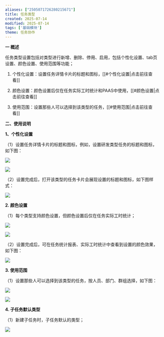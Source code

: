 ```yaml
---
aliases: ["2505071726280215671"]
title: 任务类型
created: 2025-07-14
modified: 2025-07-14
tags: ['基础模块']
theme: 任务协作
---
```


**一 概述**

任务类型设置包括对类型进行新增、删除、停用、启用，包括个性化设置、tab页设置、颜色设置、使用范围等功能；

1. 个性化设置：设置任务详情卡片的标题和图标，[[#个性化设置|点击前往查看]]

2. 颜色设置：颜色设置后仅在任务实际工时统计和PAAS中使用，[[#颜色设置|点击前往查看]]

3. 使用范围：设置那些人可以选择到该类型的任务，[[#使用范围|点击前往查看]]

**二、使用说明**

**1、个性化设置**

（1）设置任务详情卡片的标题和图标，例如，设置研发类型任务的标题和图标，如下图：

![](https://myhelpdoc.oss-cn-heyuan.aliyuncs.com/mdimages/0aa64d877234e5f8634527c6d6487e44.jpg)

![](https://myhelpdoc.oss-cn-heyuan.aliyuncs.com/mdimages/d4af8b4eab6bb0cd7f09a9efd8cde8b1.jpg)

（2）设置完成后，打开该类型的任务卡片会展现设置的标题和图标，如下图样式：

![](https://myhelpdoc.oss-cn-heyuan.aliyuncs.com/mdimages/ccfd588956d34037bd56500b6a28dc7c.jpg)

**2. 颜色设置**

（1）每个类型支持颜色设置，但颜色设置后仅在任务实际工时统计；

![](https://myhelpdoc.oss-cn-heyuan.aliyuncs.com/mdimages/421837937198360ce9fe08089113dca9.jpg)

![](https://myhelpdoc.oss-cn-heyuan.aliyuncs.com/mdimages/94196308fe7aed0d3acc78a8b3298335.jpg)

（2）设置完成后，可在任务统计报表、实际工时统计中查看到设置的颜色效果，如下图：

![](https://myhelpdoc.oss-cn-heyuan.aliyuncs.com/mdimages/d1ead5f0822ab186475d40c3033e2ce6.jpg)

**3. 使用范围**

（1）设置那些人可以选择到该类型的任务，按人员、部门、群组选择，如下图：

![](https://myhelpdoc.oss-cn-heyuan.aliyuncs.com/mdimages/4d0df987d90fc1dbdc52809c9bdee7f8.jpg)

![](https://myhelpdoc.oss-cn-heyuan.aliyuncs.com/mdimages/1bb1919bcba3f336bb04477a65699a2e.jpg)

**4. 子任务默认类型**

（1）新建子任务时，子任务默认的类型；

![](https://myhelpdoc.oss-cn-heyuan.aliyuncs.com/mdimages/18340887904615d1440d1f05e8df0702.jpg)

